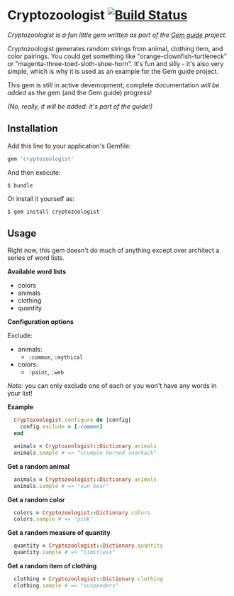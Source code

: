 # Cryptozoologist [![Build Status](https://travis-ci.org/feministy/cryptozoologist.svg?branch=master)](https://travis-ci.org/feministy/cryptozoologist)

_Cryptozoologist is a fun little gem written as part of the [Gem guide](https://github.com/feministy/gem-guide) project._

Cryptozoologist generates random strings from animal, clothing item, and color pairings. You could get something like "orange-clownfish-turtleneck" or "magenta-three-toed-sloth-shoe-horn". It's fun and silly - it's also very simple, which is why it is used as an example for the Gem guide project.

This gem is still in active devemopment; complete documentation _will be added_ as the gem (and the Gem guide) progress!

_(No, really, it will be added: it's part of the guide!)_

## Installation

Add this line to your application's Gemfile:

```ruby
gem 'cryptozoologist'
```

And then execute:

    $ bundle

Or install it yourself as:

    $ gem install cryptozoologist

## Usage

Right now, this gem doesn't do much of anything except over architect a series of word lists.

**Available word lists**

- colors
- animals
- clothing
- quantity

**Configuration options**

Exclude:

- animals:
  - `:common`, `:mythical`
- colors:
  - `:paint`, `:web`

*Note:* you can only exclude one of each or you won't have any words in your list!

**Example**

```ruby
  Cryptozoologist.configure do |config|
    config.exclude = [:common]
  end

  animals = Cryptozoologist::Dictionary.animals
  animals.sample # => "crumple horned snorkack"
```

**Get a random animal**

```ruby
  animals = Cryptozoologist::Dictionary.animals
  animals.sample # => "sun bear"
```

**Get a random color**

```ruby
  colors = Cryptozoologist::Dictionary.colors
  colors.sample # => "pink"
```

**Get a random measure of quantity**

```ruby
  quantity = Cryptozoologist::Dictionary.quantity
  quantity.sample # => "limitless"
```

**Get a random item of clothing**

```ruby
  clothing = Cryptozoologist::Dictionary.clothing
  clothing.sample # => "suspenders"
```


